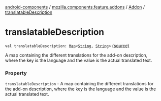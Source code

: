 [android-components](../../index.md) / [mozilla.components.feature.addons](../index.md) / [Addon](index.md) / [translatableDescription](./translatable-description.md)

# translatableDescription

`val translatableDescription: `[`Map`](https://kotlinlang.org/api/latest/jvm/stdlib/kotlin.collections/-map/index.html)`<`[`String`](https://kotlinlang.org/api/latest/jvm/stdlib/kotlin/-string/index.html)`, `[`String`](https://kotlinlang.org/api/latest/jvm/stdlib/kotlin/-string/index.html)`>` [(source)](https://github.com/mozilla-mobile/android-components/blob/master/components/feature/addons/src/main/java/mozilla/components/feature/addons/Addon.kt#L46)

A map containing the different translations for the add-on description,
where the key is the language and the value is the actual translated text.

### Property

`translatableDescription` - A map containing the different translations for the add-on description,
where the key is the language and the value is the actual translated text.